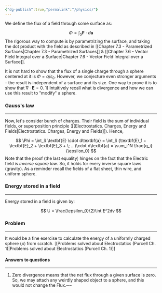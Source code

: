 ```yaml
---
{"dg-publish":true,"permalink":"/physics/"}
---
```




We define the flux of a field through some surface as:

$$
\Phi = \int_S \textbf{F} \cdot d\textbf{a}
$$
The rigorous way to compute is by parametrizing the surface, and taking the dot product with the field as described in [[Chapter 7.3 - Parametrized Surfaces\|Chapter 7.3 - Parametrized Surfaces]] & [[Chapter 7.6 - Vector Field Integral over a Surface\|Chapter 7.6 - Vector Field Integral over a Surface]]. 

It is not hard to show that the flux of a single charge through a sphere centered at it is $\Phi = q/\epsilon_0$. However, we conjecture even stronger arguments - the result is independent of a surface and its size. One way to prove it is to show that  $\nabla \cdot \textbf{E} = 0$. 1) Intuitively recall what is divergence and how we can use this result to "modify" a sphere.
### Gauss's law 
---
Now, let's consider bunch of charges. Their field is the sum of individual fields, or superposition principle ([[Electrostatics. Charges, Energy and Fields\|Electrostatics. Charges, Energy and Fields]]). Hence, 

$$
\Phi = \int_S \textbf{E} \cdot d\textbf{a} = \int_S (\textbf{E}_1 + \textbf{E}_2 + \textbf{E}_3 + \; ...)\cdot d\textbf{a} = \sum_i^N \frac{q_i}{\epsilon_0}
$$
Note that the proof (the last equality) hinges on the fact that the Electric field is *inverse square law*. So, it holds for every inverse square laws (gravity).
As a reminder recall the fields of a flat sheet, thin wire, and uniform sphere.

### Energy stored in a field
---
Energy stored in a field is given by:

$$
U = \frac{\epsilon_0}{2}\int E^2dv
$$
### Problem 
---
It would be a fine exercise to calculate the energy of a uniformly charged sphere ($\rho$) from scratch. [[Problems solved about Electrostatics (Purcell Ch. 1)\|Problems solved about Electrostatics (Purcell Ch. 1)]]
#### Answers to questions
--- 
1) Zero divergence means that the net flux through a given surface is zero. So, we may attach any weirdly shaped object to a sphere, and this would not change the Flux.---